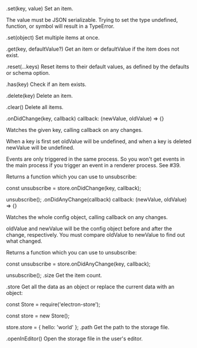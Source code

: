 .set(key, value)
Set an item.

The value must be JSON serializable. Trying to set the type undefined, function, or symbol will result in a TypeError.

.set(object)
Set multiple items at once.

.get(key, defaultValue?)
Get an item or defaultValue if the item does not exist.

.reset(...keys)
Reset items to their default values, as defined by the defaults or schema option.

.has(key)
Check if an item exists.

.delete(key)
Delete an item.

.clear()
Delete all items.

.onDidChange(key, callback)
callback: (newValue, oldValue) => {}

Watches the given key, calling callback on any changes.

When a key is first set oldValue will be undefined, and when a key is deleted newValue will be undefined.

Events are only triggered in the same process. So you won't get events in the main process if you trigger an event in a renderer process. See #39.

Returns a function which you can use to unsubscribe:

const unsubscribe = store.onDidChange(key, callback);

unsubscribe();
.onDidAnyChange(callback)
callback: (newValue, oldValue) => {}

Watches the whole config object, calling callback on any changes.

oldValue and newValue will be the config object before and after the change, respectively. You must compare oldValue to newValue to find out what changed.

Returns a function which you can use to unsubscribe:

const unsubscribe = store.onDidAnyChange(key, callback);

unsubscribe();
.size
Get the item count.

.store
Get all the data as an object or replace the current data with an object:

const Store = require('electron-store');

const store = new Store();

store.store = {
hello: 'world'
};
.path
Get the path to the storage file.

.openInEditor()
Open the storage file in the user's editor.
